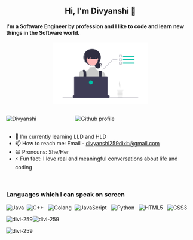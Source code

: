 <h2 align="center"> Hi, I'm Divyanshi 👋</h2>

<!--Introduction -->
<p align="center">
    <h4>I'm a Software Engineer by profession and I like to code and learn new things in the Software world.</h4>
</p>
<p align="center">
<img src="https://github.com/divi-259/divi-259/blob/main/home.png" width="50%" align="center"> 
</p>
<br>


<!-- Visitors Badge -->
<div align="left">
    <img src="https://komarev.com/ghpvc/?username=divi-259&label=Profile%20views&color=0e75b6&style=flat" alt="Divyanshi" />
  <span style="margin-left: 100px;"></span>                       
        <img src="https://img.shields.io/badge/Check%20out%20my-Portfolio-brightgreen" alt="Github profile"/>
    </a>
</div>
<br>

- 🌱 I’m currently learning LLD and HLD
- 📫 How to reach me: Email - divyanshi259dixit@gmail.com 
- 😄 Pronouns: She/Her
- ⚡ Fun fact: I love real and meaningful conversations about life and coding

<br />
<!-- Your skills -->

### Languages which I can speak on screen

![Java](https://img.shields.io/badge/java-%23ED8B00.svg?style=for-the-badge&logo=openjdk&logoColor=white)&nbsp;
![C++](https://img.shields.io/badge/c++-%2300599C.svg?style=for-the-badge&logo=c%2B%2B&logoColor=white) &nbsp;
![Golang](https://img.shields.io/badge/golang-%23CD6799.svg?style=for-the-badge&logo=SASS&logoColor=white)&nbsp;
![JavaScript](https://img.shields.io/badge/java&nbsp;Script-%23323330.svg?style=for-the-badge&logo=javascript&logoColor=%23F7DF1E) &nbsp;
![Python](https://img.shields.io/badge/python-3670A0?style=for-the-badge&logo=python&logoColor=ffdd54) &nbsp;
![HTML5](https://img.shields.io/badge/html5-%23E34F26.svg?style=for-the-badge&logo=html5&logoColor=white) &nbsp;
![CSS3](https://img.shields.io/badge/css3-%231572B6.svg?style=for-the-badge&logo=css3&logoColor=white)&nbsp;

<p><img align="left" src="https://github-readme-stats.vercel.app/api/top-langs?username=divi-259&show_icons=true&locale=en&layout=compact" alt="divi-259" /></p>
<p>&nbsp;<img align="left" src="https://github-readme-stats.vercel.app/api?username=divi-259&show_icons=true&locale=en" alt="divi-259" /></p>

<p><img align="left" src="https://github-readme-streak-stats.herokuapp.com/?user=divi-259&" alt="divi-259" /></p>

